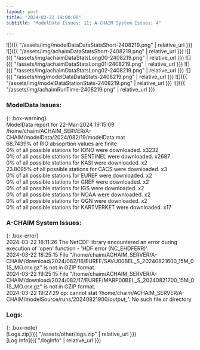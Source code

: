 ```yaml
---
layout: post
title: "2024-03-22 19:00:00"
subtitle: "ModelData Issues: 11; A-CHAIM System Issues: 4"

---
```


![]({{ "/assets/img/modelDataDataStatsShort-2408219.png" | relative_url }})
![]({{ "/assets/img/achaimDataStatsShort-2408219.png" | relative_url }})
![]({{ "/assets/img/achaimDataStatsLong00-2408219.png" | relative_url }})
![]({{ "/assets/img/achaimDataStatsLong01-2408219.png" | relative_url }})
![]({{ "/assets/img/achaimDataStatsLong02-2408219.png" | relative_url }})
![]({{ "/assets/img/modelDataDataStats-2408219.png" | relative_url }})
![]({{ "/assets/img/modelDataStationStats-2408219.png" | relative_url }})
![]({{ "/assets/img/achaimRunTime-2408219.png" | relative_url }})


### ModelData Issues:  
  
{: .box-warning}  
 ModelData report for 22-Mar-2024 19:15:09   
 /home/chaim/ACHAIM_SERVER/A-CHAIM/modelData/2024/082/19/modelData.mat   
 68.7439% of RIO absoprtion values are finite   
 0% of all possible stations for IONO were downloaded. x3232   
 0% of all possible stations for SENTINEL were downloaded. x2687   
 0% of all possible stations for KASI were downloaded. x2   
 23.8095% of all possible stations for CACS were downloaded. x3   
 0% of all possible stations for EUREF were downloaded. x2   
 0% of all possible stations for GREF were downloaded. x2   
 0% of all possible stations for IGS were downloaded. x2   
 0% of all possible stations for NOAA were downloaded. x2   
 0% of all possible stations for QGN were downloaded. x2   
 0% of all possible stations for KARTVERKET were downloaded. x17   
  
### A-CHAIM System Issues:  
  
{: .box-error}  
2024-03-22 18:11:26 The NetCDF library encountered an error during execution of 'open' function - 'HDF error (NC_EHDFERR)'.  
2024-03-22 18:25:15 File "/home/chaim/ACHAIM_SERVER/A-CHAIM/download/2024/082/16/EUREF/SAVU00BEL_S_20240821600_15M_01S_MO.crx.gz" is not in GZIP format.  
2024-03-22 19:25:15 File "/home/chaim/ACHAIM_SERVER/A-CHAIM/download/2024/082/17/EUREF/MARP00BEL_S_20240821700_15M_01S_MO.crx.gz" is not in GZIP format.  
2024-03-22 19:27:29 cp: cannot stat ‘/home/chaim/ACHAIM_SERVER/A-CHAIM/modelSource/runs/20240821900/*output_*’: No such file or directory  

### Logs:  
  
{: .box-note}  
[Logs.zip]({{ "/assets/other/logs.zip" | relative_url }})  
[Log Info]({{ "/logInfo" | relative_url }})  
